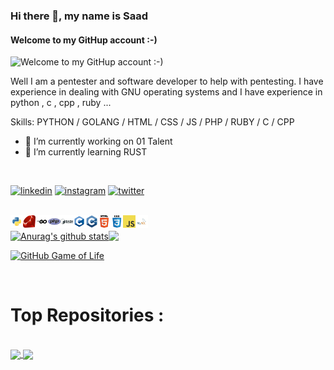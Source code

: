 ### Hi there 👋, my name is Saad
#### Welcome to my GitHup account :-)
![Welcome to my GitHup account :-)](https://wallpaperaccess.com/full/7804724.jpg)

Well I am a pentester and software developer to help with pentesting. I have experience in dealing with GNU operating systems and I have experience in python , c , cpp , ruby ...

Skills: PYTHON / GOLANG / HTML / CSS / JS / PHP / RUBY / C / CPP

- 🔭 I’m currently working on 01 Talent 
- 🌱 I’m currently learning RUST 
<br>

[<img src='https://cdn.jsdelivr.net/npm/simple-icons@3.0.1/icons/linkedin.svg' alt='linkedin' height='40'>]([(https://www.linkedin.com/in/saad-ayady-b445042a1/)])  [<img src='https://cdn.jsdelivr.net/npm/simple-icons@3.0.1/icons/instagram.svg' alt='instagram' height='40'>](https://www.instagram.com/saad__dy/)  [<img src='https://cdn.jsdelivr.net/npm/simple-icons@3.0.1/icons/twitter.svg' alt='twitter' height='40'>](https://twitter.com/0xdy44)  

<br>
<code><img height="20" alt="python" src="https://raw.githubusercontent.com/github/explore/80688e429a7d4ef2fca1e82350fe8e3517d3494d/topics/python/python.png"><img height="20" alt="ruby" src="https://raw.githubusercontent.com/github/explore/80688e429a7d4ef2fca1e82350fe8e3517d3494d/topics/ruby/ruby.png"><img height="20" alt="golang" src="https://raw.githubusercontent.com/github/explore/80688e429a7d4ef2fca1e82350fe8e3517d3494d/topics/go/go.png"><img height="20" alt="php" src="https://raw.githubusercontent.com/github/explore/80688e429a7d4ef2fca1e82350fe8e3517d3494d/topics/php/php.png"><img height="20" alt="bash" src="https://raw.githubusercontent.com/github/explore/80688e429a7d4ef2fca1e82350fe8e3517d3494d/topics/bash/bash.png"><img height="20" alt="c" src="https://raw.githubusercontent.com/github/explore/80688e429a7d4ef2fca1e82350fe8e3517d3494d/topics/c/c.png"><img height="20" alt="cpp" src="https://raw.githubusercontent.com/github/explore/80688e429a7d4ef2fca1e82350fe8e3517d3494d/topics/cpp/cpp.png"><img height="20" alt="html" src="https://raw.githubusercontent.com/github/explore/80688e429a7d4ef2fca1e82350fe8e3517d3494d/topics/html/html.png"><img height="20" alt="css" src="https://raw.githubusercontent.com/github/explore/80688e429a7d4ef2fca1e82350fe8e3517d3494d/topics/css/css.png"><img height="20" alt="js" src="https://raw.githubusercontent.com/github/explore/80688e429a7d4ef2fca1e82350fe8e3517d3494d/topics/javascript/javascript.png"><img height="20" alt="sql" src="https://raw.githubusercontent.com/github/explore/80688e429a7d4ef2fca1e82350fe8e3517d3494d/topics/mysql/mysql.png"></code>
<br>
<a href="https://github.com/Saad-Ayady"><img align="center" src="https://github-readme-stats.vercel.app/api?username=Saad-Ayady&show_icons=true&include_all_commits=true&theme=buefy&hide_border=true" alt="Anurag's github stats" /></a><a href="https://github.com/anuraghazra/github-readme-stats"><img align="center" src="https://github-readme-stats.vercel.app/api/top-langs/?username=Saad-Ayady&layout=compact&theme=buefy&hide_border=true" /></a>
<br>

[![GitHub Game of Life](https://github4life.herokuapp.com/ethomson.gif?z=6)](https://github4life.herokuapp.com/ethomson)

<br>

# Top Repositories :

<br>
<a href="https://github.com/anuraghazra/github-readme-stats">
  <img align="center" src="https://github-readme-stats.vercel.app/api/pin/?username=Saad-ayady&repo=dyBlack404&theme=buefy" />
</a>
<a href="https://github.com/anuraghazra/anuraghazra.github.io">
  <img align="center" src="https://github-readme-stats.vercel.app/api/pin/?username=Saad-Ayady&repo=ascii-art&theme=buefy" />
</a>
